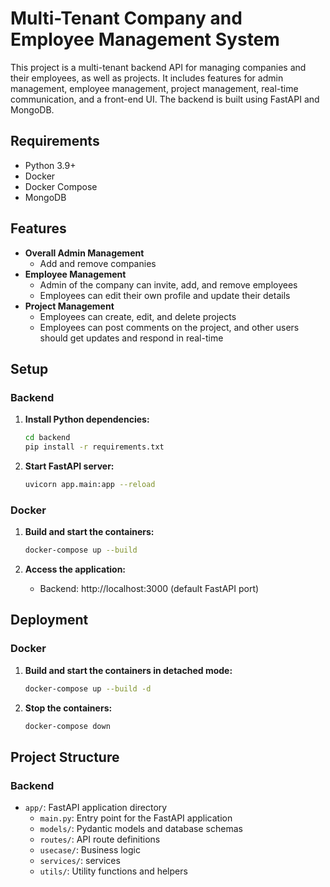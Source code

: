 # Multi-Tenant Company and Employee Management System

This project is a multi-tenant backend API for managing companies and their employees, as well as projects. It includes features for admin management, employee management, project management, real-time communication, and a front-end UI. The backend is built using FastAPI and MongoDB.

## Requirements

- Python 3.9+
- Docker
- Docker Compose
- MongoDB

## Features

- **Overall Admin Management**
  - Add and remove companies
- **Employee Management**
  - Admin of the company can invite, add, and remove employees
  - Employees can edit their own profile and update their details
- **Project Management**
  - Employees can create, edit, and delete projects
  - Employees can post comments on the project, and other users should get updates and respond in real-time

## Setup

### Backend

1. **Install Python dependencies:**
    ```sh
    cd backend
    pip install -r requirements.txt
    ```

2. **Start FastAPI server:**
    ```sh
    uvicorn app.main:app --reload
    ```

### Docker

1. **Build and start the containers:**
    ```sh
    docker-compose up --build
    ```

2. **Access the application:**
    - Backend: http://localhost:3000 (default FastAPI port)


## Deployment

### Docker

1. **Build and start the containers in detached mode:**
    ```sh
    docker-compose up --build -d
    ```

2. **Stop the containers:**
    ```sh
    docker-compose down
    ```

## Project Structure

### Backend

- `app/`: FastAPI application directory
  - `main.py`: Entry point for the FastAPI application
  - `models/`: Pydantic models and database schemas
  - `routes/`: API route definitions
  - `usecase/`: Business logic
  - `services/`: services
  - `utils/`: Utility functions and helpers

